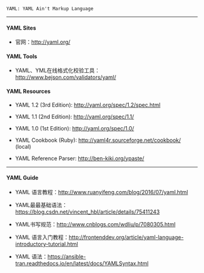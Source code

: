 `YAML: YAML Ain't Markup Language`

---

#### YAML Sites

* 官网：http://yaml.org/

#### YAML Tools

* YAML、YML在线格式化校验工具：http://www.bejson.com/validators/yaml/

#### YAML Resources

* YAML 1.2 (3rd Edition): http://yaml.org/spec/1.2/spec.html
* YAML 1.1 (2nd Edition): http://yaml.org/spec/1.1/
* YAML 1.0 (1st Edition): http://yaml.org/spec/1.0/

* YAML Cookbook (Ruby): http://yaml4r.sourceforge.net/cookbook/ (local)

* YAML Reference Parser: http://ben-kiki.org/ypaste/

---

#### YAML Guide

* YAML 语言教程：http://www.ruanyifeng.com/blog/2016/07/yaml.html

* YAML最最基础语法：https://blog.csdn.net/vincent_hbl/article/details/75411243

* YAML书写规范：http://www.cnblogs.com/wdliu/p/7080305.html

* YAML 语言入门教程：http://frontenddev.org/article/yaml-language-introductory-tutorial.html

* YAML 语法：https://ansible-tran.readthedocs.io/en/latest/docs/YAMLSyntax.html
